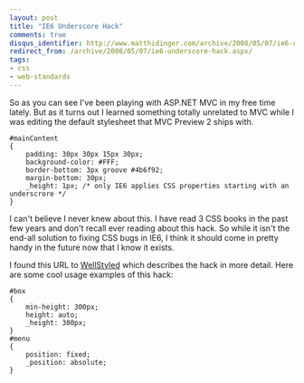 ```yaml
---
layout: post
title: "IE6 Underscore Hack"
comments: true
disqus_identifier: http://www.matthidinger.com/archive/2008/05/07/ie6-underscore-hack.aspx
redirect_from: /archive/2008/05/07/ie6-underscore-hack.aspx/
tags: 
- css
- web-standards
---
```

So as you can see I've been playing with ASP.NET MVC in my free time lately. But as it turns out I learned something totally unrelated to MVC while I was editing the default stylesheet that MVC Preview 2 ships with.

``` brush:
#mainContent
{
    padding: 30px 30px 15px 30px;
    background-color: #FFF;
    border-bottom: 3px groove #4b6f92;
    margin-bottom: 30px;
    _height: 1px; /* only IE6 applies CSS properties starting with an underscrore */
}
```

[](http://11011.net/software/vspaste)I can't believe I never knew about this. I have read 3 CSS books in the past few years and don't recall ever reading about this hack. So while it isn't the end-all solution to fixing CSS bugs in IE6, I think it should come in pretty handy in the future now that I know it exists.

I found this URL to [WellStyled](http://www.wellstyled.com/css-underscore-hack.html "http://www.wellstyled.com/css-underscore-hack.html") which describes the hack in more detail. Here are some cool usage examples of this hack:

``` brush:
#box 
{ 
    min-height: 300px; 
    height: auto; 
    _height: 300px; 
}
#menu 
{ 
    position: fixed; 
    _position: absolute; 
}
```

